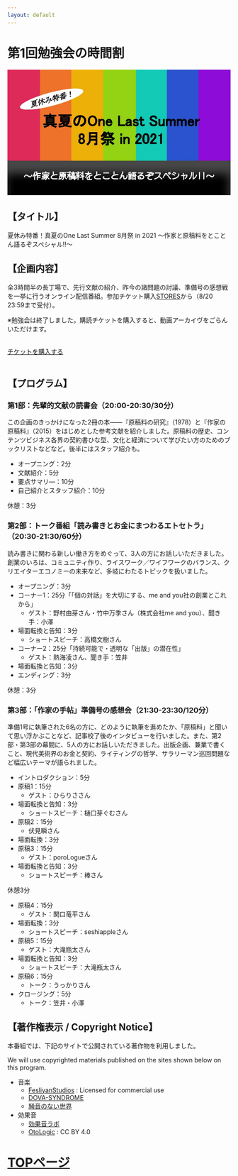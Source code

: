 ```yaml
---
layout: default
---
```


# 第1回勉強会の時間割

![勉強会](./assets/images/event-vol1.jpg)

## 【タイトル】
夏休み特番！真夏のOne Last Summer 8月祭 in 2021
～作家と原稿料をとことん語るぞスペシャル!!～


## 【企画内容】
全3時間半の長丁場で、先行文献の紹介、昨今の諸問題の討議、準備号の感想戦を一挙に行うオンライン配信番組。参加チケット購入[STORES](https://authors-note.stores.jp/items/6078e843d5e9c9671858a8ec)から（8/20 23:59まで受付）。

※勉強会は終了しました。購読チケットを購入すると、動画アーカイヴをごらんいただけます。

<br>
<div class="button_wrapper">
	<a href="https://authors-note.stores.jp/items/6078e843d5e9c9671858a8ec/" class="button">チケットを購入する</a>
</div>
<br>

## 【プログラム】
### 第1部：先輩的文献の読書会（20:00-20:30/30分）
この企画のきっかけになった2冊の本――『原稿料の研究』（1978）と『作家の原稿料』（2015）をはじめとした参考文献を紹介しました。原稿料の歴史、コンテンツビジネス各界の契約書ひな型、文化と経済について学びたい方のためのブックリストなどなど。後半にはスタッフ紹介も。

* オープニング：2分
* 文献紹介：5分
* 要点サマリ―：10分
* 自己紹介とスタッフ紹介：10分


休憩：3分


### 第2部：トーク番組「読み書きとお金にまつわるエトセトラ」（20:30-21:30/60分）
読み書きに関わる新しい働き方をめぐって、3人の方にお話しいただきました。創業のいろは、コミュニティ作り、ライスワーク／ワイフワークのバランス、クリエイターエコノミーの未来など、多岐にわたるトピックを扱いました。

* オープニング：3分
* コーナー1：25分「「個の対話」を大切にする、me and you社の創業とこれから」
  * ゲスト：野村由芽さん・竹中万季さん（株式会社me and you）、聞き手：小澤
* 場面転換と告知：3分
  * ショートスピーチ：高橋文樹さん
* コーナー2：25分「持続可能で・透明な「出版」の潜在性」
  * ゲスト：熱海凌さん、聞き手：笠井
* 場面転換と告知：3分
* エンディング：3分


休憩：3分


### 第3部：「作家の手帖」準備号の感想会（21:30-23:30/120分）
準備1号に執筆された6名の方に、どのように執筆を進めたか、「原稿料」と聞いて思い浮かぶことなど、記事校了後のインタビューを行いました。また、第2部・第3部の幕間に、5人の方にお話しいただきました。出版企画、兼業で書くこと、現代美術界のお金と契約、ライティングの哲学、サラリーマン巡回問題など幅広いテーマが語られました。

* イントロダクション：5分
* 原稿1：15分
  * ゲスト：ひらりささん
* 場面転換と告知：3分
  * ショートスピーチ：樋口芽ぐむさん
* 原稿2：15分
  * 伏見瞬さん
* 場面転換：3分
* 原稿3：15分
  * ゲスト：poroLogueさん
* 場面転換と告知：3分
  * ショートスピーチ：棒さん  


休憩3分


* 原稿4：15分
  * ゲスト：関口竜平さん
* 場面転換：3分
  * ショートスピーチ：seshiappleさん
* 原稿5：15分
  * ゲスト：大滝瓶太さん
* 場面転換と告知：3分
  * ショートスピーチ：大滝瓶太さん
* 原稿6：15分
  * トーク：うっかりさん
* クロージング：5分
  * トーク：笠井・小澤  

## 【著作権表示 / Copyright Notice】

本番組では、下記のサイトで公開されている著作物を利用しました。

We will use copyrighted materials published on the sites shown below on this program.

* 音楽
  * [FesliyanStudios](https://www.fesliyanstudios.com/) : Licensed for commercial use
  * [DOVA-SYNDROME](https://dova-s.jp/)
  * [騒音のない世界](https://noiselessworld.net/)
* 効果音
  * [効果音ラボ](https://soundeffect-lab.info/)
  * [OtoLogic](https://otologic.jp/) : CC BY 4.0

# [TOPページ](./index.md)

